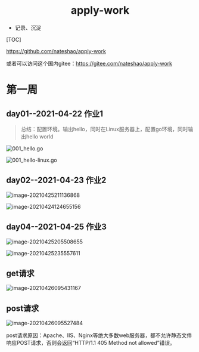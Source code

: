 <center><h1>apply-work</h1></center>

- 记录、沉淀

[TOC]

https://github.com/nateshao/apply-work

或者可以访问这个国内gitee：https://gitee.com/nateshao/apply-work

# 第一周

## day01--2021-04-22 作业1

> 总结：配置环境。输出hello，同时在Linux服务器上，配置go环境，同时输出hello world

![001_hello.go](https://nateshao-blog.oss-cn-shenzhen.aliyuncs.com/img/image-20210422231117678.png)

![001_hello-linux.go](https://nateshao-blog.oss-cn-shenzhen.aliyuncs.com/img/image-20210423001738446.png)

## day02--2021-04-23 作业2

![image-20210425211136868](https://nateshao-blog.oss-cn-shenzhen.aliyuncs.com/img/image-20210425211136868.png)

![image-20210424124655156](https://nateshao-blog.oss-cn-shenzhen.aliyuncs.com/img/image-20210424124655156.png)

## day04--2021-04-25  作业3

![image-20210425205508655](https://nateshao-blog.oss-cn-shenzhen.aliyuncs.com/img/image-20210425205508655.png)



![image-20210425235557611](https://nateshao-blog.oss-cn-shenzhen.aliyuncs.com/img/image-20210425235557611.png)

## get请求

![image-20210426095431167](https://nateshao-blog.oss-cn-shenzhen.aliyuncs.com/img/image-20210426095431167.png)

## post请求

![image-20210426095527484](https://nateshao-blog.oss-cn-shenzhen.aliyuncs.com/img/image-20210426095527484.png)

post请求原因：Apache、IIS、Nginx等绝大多数web服务器，都不允许静态文件响应POST请求，否则会返回“HTTP/1.1 405 Method not allowed”错误。